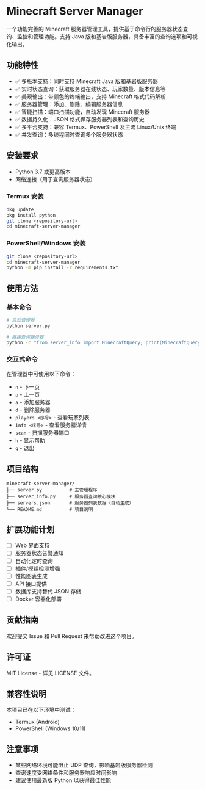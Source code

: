 # Minecraft Server Manager

一个功能完善的 Minecraft 服务器管理工具，提供基于命令行的服务器状态查询、监控和管理功能。支持 Java 版和基岩版服务器，具备丰富的查询选项和可视化输出。

## 功能特性

- ✅ 多版本支持：同时支持 Minecraft Java 版和基岩版服务器
- ✅ 实时状态查询：获取服务器在线状态、玩家数量、版本信息等
- ✅ 美观输出：带颜色的终端输出，支持 Minecraft 格式代码解析
- ✅ 服务器管理：添加、删除、编辑服务器信息
- ✅ 智能扫描：端口扫描功能，自动发现 Minecraft 服务器
- ✅ 数据持久化：JSON 格式保存服务器列表和查询历史
- ✅ 多平台支持：兼容 Termux、PowerShell 及主流 Linux/Unix 终端
- ✅ 并发查询：多线程同时查询多个服务器状态

## 安装要求

- Python 3.7 或更高版本
- 网络连接（用于查询服务器状态）

### Termux 安装

```bash
pkg update
pkg install python
git clone <repository-url>
cd minecraft-server-manager
```

### PowerShell/Windows 安装

```bash
git clone <repository-url>
cd minecraft-server-manager
python -m pip install -r requirements.txt
```

## 使用方法

### 基本命令

```bash
# 启动管理器
python server.py

# 直接查询服务器
python -c "from server_info import MinecraftQuery; print(MinecraftQuery.ping('server.address'))"
```

### 交互式命令

在管理器中可使用以下命令：
- `n` - 下一页
- `p` - 上一页
- `a` - 添加服务器
- `d` - 删除服务器
- `players <序号>` - 查看玩家列表
- `info <序号>` - 查看服务器详情
- `scan` - 扫描服务器端口
- `h` - 显示帮助
- `q` - 退出

## 项目结构

```
minecraft-server-manager/
├── server.py          # 主管理程序
├── server_info.py     # 服务器查询核心模块
├── servers.json       # 服务器列表数据（自动生成）
└── README.md          # 项目说明
```

## 扩展功能计划

- [ ] Web 界面支持
- [ ] 服务器状态告警通知
- [ ] 自动化定时查询
- [ ] 插件/模组检测增强
- [ ] 性能图表生成
- [ ] API 接口提供
- [ ] 数据库支持替代 JSON 存储
- [ ] Docker 容器化部署

## 贡献指南

欢迎提交 Issue 和 Pull Request 来帮助改进这个项目。

## 许可证

MIT License - 详见 LICENSE 文件。

## 兼容性说明

本项目已在以下环境中测试：
- Termux (Android)
- PowerShell (Windows 10/11)



## 注意事项

- 某些网络环境可能阻止 UDP 查询，影响基岩版服务器检测
- 查询速度受网络条件和服务器响应时间影响
- 建议使用最新版 Python 以获得最佳性能
